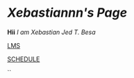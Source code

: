# *Xebastiannn's Page*
**Hii** *I am Xebastian Jed T. Besa* 

[LMS](https://jhsportal.adnu.edu.ph/)

[SCHEDULE](https://docs.google.com/spreadsheets/d/1StSO-4w4YGMcVNkV_uAYCMGAZ_i5rjrXj7O_jBaCrQA/edit#gid=0)

``
